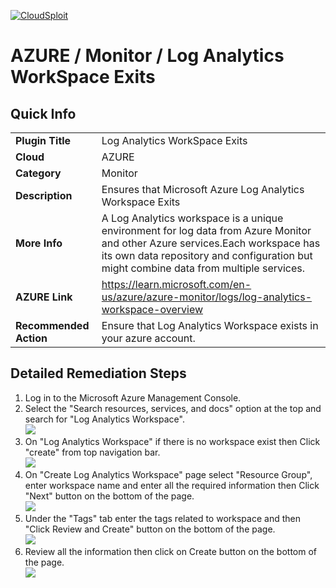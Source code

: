 [![CloudSploit](https://cloudsploit.com/img/logo-new-big-text-100.png "CloudSploit")](https://cloudsploit.com)

# AZURE / Monitor / Log Analytics WorkSpace Exits

## Quick Info

| | |
|-|-|
| **Plugin Title** | Log Analytics WorkSpace Exits |
| **Cloud** | AZURE |
| **Category** | Monitor |
| **Description** | Ensures that Microsoft Azure Log Analytics Workspace Exits |
| **More Info** | A Log Analytics workspace is a unique environment for log data from Azure Monitor and other Azure services.Each workspace has its own data repository and configuration but might combine data from multiple services. |
| **AZURE Link** | https://learn.microsoft.com/en-us/azure/azure-monitor/logs/log-analytics-workspace-overview |
| **Recommended Action** | Ensure that Log Analytics Workspace exists in your azure account. |

## Detailed Remediation Steps

1. Log in to the Microsoft Azure Management Console.
2. Select the "Search resources, services, and docs" option at the top and search for "Log Analytics Workspace". </br> <img src="/resources/azure/monitor/nsg-log-analytics-enabled/step2.png"/>
3. On "Log Analytics Workspace" if there is no workspace exist then Click "create" from top navigation bar.</br> <img src="/resources/azure/monitor/nsg-log-analytics-enabled/step3.png"/>
4. On "Create Log Analytics Workspace" page select "Resource Group", enter workspace name and enter all the required information then Click "Next" button on the bottom of the page.</br> <img src="/resources/azure/monitor/nsg-log-analytics-enabled/step4.png"/>
5. Under the "Tags" tab enter the tags related to workspace and then "Click Review and Create" button on the bottom of the page.</br> <img src="/resources/azure/monitor/nsg-log-analytics-enabled/step5.png"/>
6. Review all the information then click on Create button on the bottom of the page.</br> <img src="/resources/azure/monitor/nsg-log-analytics-enabled/step6.png"/>
